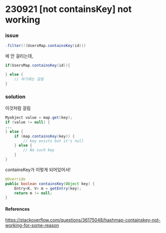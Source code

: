 # 230921 [not containsKey] not working

### issue

```java
.filter(!(UsersMap.containsKey(id)))
```

에 안 걸리는데,

```java
if(UsersMap.containsKey(id)){

} else {
    // 여기에는 걸림
}
```

### solution

이것처럼 걸림

```java
Myobject value = map.get(key);
if (value != null) {
...
} else {
    if (map.containsKey(key)) {
        // key exists but it's null
    } else {
        // No such key
    }
}
```

containsKey가 이렇게 되어있어서!

```java
@Override
public boolean containsKey(Object key) {
    Entry<K, V> m = getEntry(key);
    return m != null;
}
```

#### References

https://stackoverflow.com/questions/36175048/hashmap-containskey-not-working-for-some-reason

